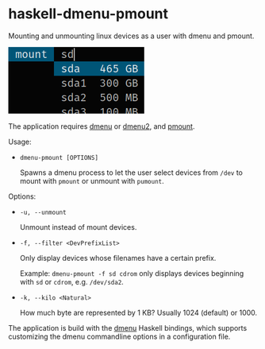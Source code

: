 # haskell-dmenu-pmount
Mounting and unmounting linux devices as a user with dmenu and pmount.

![dmenu-pmount screenshot](doc/dmenu-pmount.png)

The application requires
[dmenu](http://tools.suckless.org/dmenu/) or
[dmenu2](https://bitbucket.org/melek/dmenu2), and
[pmount](https://linux.die.net/man/1/pmount).

Usage:

*   `dmenu-pmount [OPTIONS]`

    Spawns a dmenu process to let the user select devices from `/dev` to
    mount with `pmount` or unmount with `pumount`.

Options:

*   `-u, --unmount`

    Unmount instead of mount devices.
*   `-f, --filter <DevPrefixList>`

    Only display devices whose filenames have a certain prefix.
    
    Example: `dmenu-pmount -f sd cdrom` only displays devices beginning with
             `sd` or `cdrom`, e.g. `/dev/sda2`.
*   `-k, --kilo <Natural>`

    How much byte are represented by 1 KB? Usually 1024 (default) or 1000.

The application is build with the
[dmenu](https://hackage.haskell.org/package/dmenu) Haskell bindings, which
supports customizing the dmenu commandline options in a configuration file.

